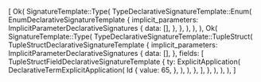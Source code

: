 [
    Ok(
        SignatureTemplate::Type(
            TypeDeclarativeSignatureTemplate::Enum(
                EnumDeclarativeSignatureTemplate {
                    implicit_parameters: ImplicitParameterDeclarativeSignatures {
                        data: [],
                    },
                },
            ),
        ),
    ),
    Ok(
        SignatureTemplate::Type(
            TypeDeclarativeSignatureTemplate::TupleStruct(
                TupleStructDeclarativeSignatureTemplate {
                    implicit_parameters: ImplicitParameterDeclarativeSignatures {
                        data: [],
                    },
                    fields: [
                        TupleStructFieldDeclarativeSignatureTemplate {
                            ty: ExplicitApplication(
                                DeclarativeTermExplicitApplication(
                                    Id {
                                        value: 65,
                                    },
                                ),
                            ),
                        },
                    ],
                },
            ),
        ),
    ),
]